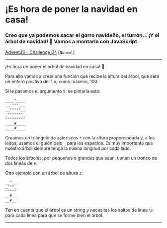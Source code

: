 # ¡Es hora de poner la navidad en casa!
### Creo que ya podemos sacar el gorro navideño, el turrón... ¡Y el árbol de navidad! 🎄 Vamos a montarlo con JavaScript.

[AdventJS - Challenge 04](https://adventjs.dev/challenges/04 "AdventJS - 04") [`Normal`]

***

¡Es hora de poner el árbol de navidad en casa! 🎄

Para ello vamos a crear una función que recibe la altura del árbol, que será un entero positivo del 1 a, como máximo, 100.

Si le pasamos el argumento `5`, se pintaría esto:

```js
____*____
___***___
__*****__
_*******_
*********
____#____
____#____
```

Creamos un triángulo de asteriscos `*` con la altura proporcionada y, a los lados, usamos el guión bajo `_` para los espacios. Es muy importante que nuestro árbol siempre tenga la misma longitud por cada lado.

Todos los árboles, por pequeños o grandes que sean, tienen un tronco de dos líneas de `#`.

Otro ejemplo con un árbol de altura `3`:

```js
__*__
_***_
*****
__#__
__#__
```

Ten en cuenta que el árbol es un string y necesitas los saltos de línea `\n` para cada línea para que se forme bien el árbol.

***
